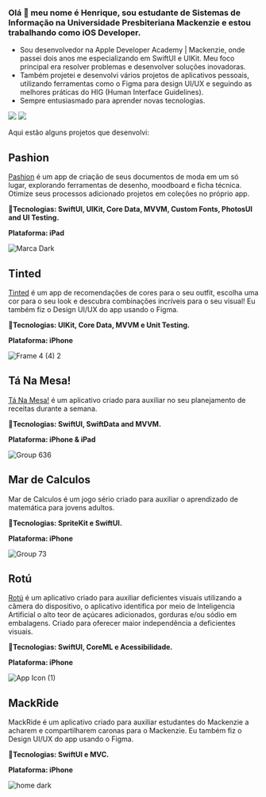 ### Olá 👋 meu nome é Henrique, sou estudante de Sistemas de Informação na Universidade Presbiteriana Mackenzie e estou trabalhando como iOS Developer.
- Sou desenvolvedor na Apple Developer Academy | Mackenzie, onde passei dois anos me especializando em SwiftUI e UIKit. Meu foco principal era resolver problemas e desenvolver soluções inovadoras.
- Também projetei e desenvolvi vários projetos de aplicativos pessoais, utilizando ferramentas como o Figma para design UI/UX e seguindo as melhores práticas do HIG (Human Interface Guidelines).
- Sempre entusiasmado para aprender novas tecnologias.

[![](https://img.shields.io/badge/Email-red?style=for-the-badge&logo=gmail&logoColor=white)](mailto:henrihiga@gmail.com) [![](https://img.shields.io/badge/Linkedin-blue?style=for-the-badge&logo=linkedin&logoColor=white)](https://www.linkedin.com/in/henriquekenzohiga/)


Aqui estão alguns projetos que desenvolvi:


## Pashion
[Pashion](https://apps.apple.com/br/app/pashion/id6737167821) é um app de criação de seus documentos de moda em um só lugar, explorando ferramentas de desenho, moodboard e ficha técnica.
Otimize seus processos adicionado projetos em coleções no próprio app.

**🔨Tecnologias: SwiftUI, UIKit, Core Data, MVVM, Custom Fonts, PhotosUI and UI Testing.**

**Plataforma: iPad**

![Marca Dark](https://github.com/user-attachments/assets/b5f7f388-539a-4e6b-acd9-270d656f10d4)


## Tinted
[Tinted](https://apps.apple.com/br/app/tinted/id6503091148) é um app de recomendações de cores para o seu outfit, escolha uma cor para o seu look e descubra combinações incríveis para o seu visual!
Eu também fiz o Design UI/UX do app usando o Figma.

**🔨Tecnologias: UIKit, Core Data, MVVM e Unit Testing.**

**Plataforma: iPhone**

![Frame 4 (4) 2](https://github.com/user-attachments/assets/6b2bfb6a-c35c-4b73-ba08-6c2a68a66e92)

## Tá Na Mesa!
[Tá Na Mesa!](https://apps.apple.com/br/app/tá-na-mesa/id6483495910) é um aplicativo criado para auxiliar no seu planejamento de receitas durante a semana.

**🔨Tecnologias: SwiftUI, SwiftData and MVVM.**

**Plataforma: iPhone & iPad**

![Group 636](https://github.com/user-attachments/assets/aec08c2a-c5b5-4080-80c7-de592efc8710)

## Mar de Calculos
Mar de Calculos é um jogo sério criado para auxiliar o aprendizado de matemática para jovens adultos.

**🔨Tecnologias: SpriteKit e SwiftUI.**

**Plataforma: iPhone**

![Group 73](https://github.com/user-attachments/assets/2bb4f99e-f3f7-45fb-a835-aab1df6f241f)

## Rotú
[Rotú](https://apps.apple.com/br/app/rotú/id6469359746) é um aplicativo criado para auxiliar deficientes visuais utilizando a câmera do dispositivo, o aplicativo identifica por meio de Inteligencia Artificial o alto teor de açúcares adicionados, gorduras e/ou sódio em embalagens. Criado para oferecer maior independência a deficientes visuais.

**🔨Tecnologias: SwiftUI, CoreML e Acessibilidade.**

**Plataforma: iPhone**

![App Icon (1)](https://github.com/user-attachments/assets/c5b909d7-5842-4364-aa76-ec025c720389)

## MackRide
MackRide é um aplicativo criado para auxiliar estudantes do Mackenzie a acharem e compartilharem caronas para o Mackenzie.
Eu também fiz o Design UI/UX do app usando o Figma.

**🔨Tecnologias: SwiftUI e MVC.**

**Plataforma: iPhone**

![home dark](https://github.com/user-attachments/assets/6aace616-2d56-4118-93cc-c590e881ffae)
